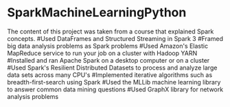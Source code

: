 # SparkMachineLearningPython
The content of this project was taken from a course that explained Spark concepts.
#Used DataFrames and Structured Streaming in Spark 3
#Framed big data analysis problems as Spark problems
#Used Amazon's Elastic MapReduce service to run your job on a cluster with Hadoop YARN
#Installed and ran Apache Spark on a desktop computer or on a cluster
#Used Spark's Resilient Distributed Datasets to process and analyze large data sets across many CPU's
#Implemented iterative algorithms such as breadth-first-search using Spark
#Used the MLLib machine learning library to answer common data mining questions
#Used GraphX library  for network analysis problems
